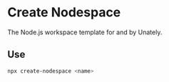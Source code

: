 <!--
 Copyright (c) 2022 Unately
 
 This software is released under the MIT License.
 https://opensource.org/licenses/MIT
-->

# Create Nodespace

The Node.js workspace template for and by Unately.

## Use

```bash
npx create-nodespace <name>
```

